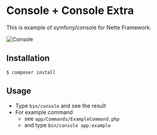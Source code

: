 # Console + Console Extra

This is example of symfony/console for Nette Framework.

![](console.jpg "Console")

## Installation

```
$ composer install
```

## Usage

- Type `bin/console` and see the result
- For example command
    - see `app/Commands/ExampleCommand.php`
    - and type `bin/console app:example`
